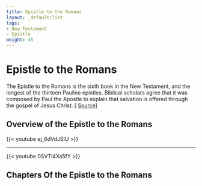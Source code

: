 ```yaml
---
title: Epistle to the Romans
layout: _default/list
tags:
- New Testament
- Epistle
weight: 45
---
```

# Epistle to the Romans

The Epistle to the Romans is the sixth book in the New Testament, and the longest of the thirteen Pauline epistles. Biblical scholars agree that it was composed by Paul the Apostle to explain that salvation is offered through the gospel of Jesus Christ.  [ [Source](https://en.wikipedia.org/wiki/Epistle_to_the_Romans)]

## Overview of the Epistle to the Romans
{{< youtube ej_6dVdJSIU >}}

---

{{< youtube 0SVTl4Xa5fY >}}


## Chapters Of the Epistle to the Romans
